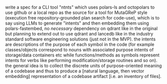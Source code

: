 write a spec for a CLI tool "ntnts" which uses polars-ls and octopolars to use github or a local repo as the source for a tool for MutaGReP style (execution free repository-grounded plan search for code-use), which is to say using LLMs to generate "intents" and then embedding them using polars-fastembed, no *necessary* dependency on qdrant like in the original but planning to extend out to use qdrant and lancedb like in the industry standard software engineering solutions (just not in the MVP). the intents are descriptions of the purpose of each symbol in the code (for example classes/objects correspond to nouns with associated purpose intents of storage/data containers etc while functions/methods as symbols represent intents for verbs like performing modification/storage routines and so on). the general idea is to collect the discrete units of purpose-oriented meaning of a codebase and thus to produce a [natural language, then vector embedding] representation of a codebase artifact [i.e. an inventory of files].
